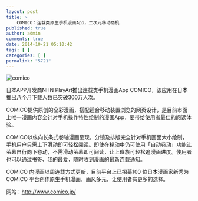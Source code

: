 ```yaml
---
layout: post
title: >
    COMICO：连载类原生手机漫画App，二次元移动商机
published: true
author: admin
comments: true
date: 2014-10-21 05:10:42
tags: [ ]
categories: [ ]
permalink: "5721"
---
```

![comico][1]

日本APP开发商NHN PlayArt推出连载类手机漫画App COMICO，该应用在日本推出八个月下载人数已突破300万人次。

COMICO提供原创的全彩漫画，搭配适合移动装置浏览的网页设计，是目前市面上唯一漫画内容全针对手机操作特性绘制的漫画App，要带给使用者最佳的阅读体验。

COMICO以纵向长条式卷轴漫画呈现，分镜及排版完全针对手机画面大小绘制，手机用户只需上下滑动即可轻松阅读。即使在移动中仍可使用「自动卷动」功能让萤幕自行向下卷动，不需滑动萤幕即可阅读，让上班族可轻松追漫画进度。使用者也可以通过书签、我的最爱，随时收到漫画的最新连载通知。

COMICO 内漫画以周连载方式更新，目前平台上已招募100 位日本漫画家新秀为 COMICO 平台创作原生手机漫画，画风多元，让使用者有更多的选择。

网站：http://www.comico.jp/

 [1]: http://yongz.com/yz/wp-content/uploads/2014/10/f59da1509f450b50e38254f514799d13.jpg